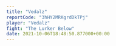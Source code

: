 ```yaml
---
title: "Vedalz"
reportCode: "3hHY2MRKgrdDkTPj"
player: "Vedalz"
fight: "The Lurker Below"
date: 2021-10-06T18:48:50.877000+00:00
---
```

